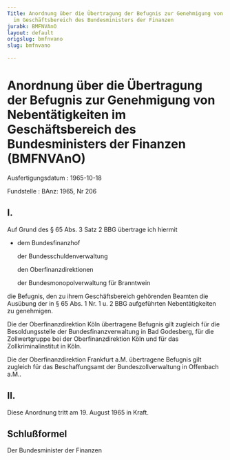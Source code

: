 ```yaml
---
Title: Anordnung über die Übertragung der Befugnis zur Genehmigung von Nebentätigkeiten
  im Geschäftsbereich des Bundesministers der Finanzen
jurabk: BMFNVAnO
layout: default
origslug: bmfnvano
slug: bmfnvano

---
```


# Anordnung über die Übertragung der Befugnis zur Genehmigung von Nebentätigkeiten im Geschäftsbereich des Bundesministers der Finanzen (BMFNVAnO)

Ausfertigungsdatum
:   1965-10-18

Fundstelle
:   BAnz: 1965, Nr 206

## I.

Auf Grund des § 65 Abs. 3 Satz 2 BBG übertrage ich hiermit

*   dem Bundesfinanzhof

    der Bundesschuldenverwaltung

    den Oberfinanzdirektionen

    der Bundesmonopolverwaltung für Branntwein



die Befugnis, den zu ihrem Geschäftsbereich gehörenden Beamten die
Ausübung der in § 65 Abs. 1 Nr. 1 u. 2 BBG aufgeführten
Nebentätigkeiten zu genehmigen.

Die der Oberfinanzdirektion Köln übertragene Befugnis gilt zugleich
für die Besoldungsstelle der Bundesfinanzverwaltung in Bad Godesberg,
für die Zollwertgruppe bei der Oberfinanzdirektion Köln und für das
Zollkriminalinstitut in Köln.

Die der Oberfinanzdirektion Frankfurt a.M. übertragene Befugnis gilt
zugleich für das Beschaffungsamt der Bundeszollverwaltung in Offenbach
a.M..

## II.

Diese Anordnung tritt am 19. August 1965 in Kraft.

## Schlußformel

Der Bundesminister der Finanzen

